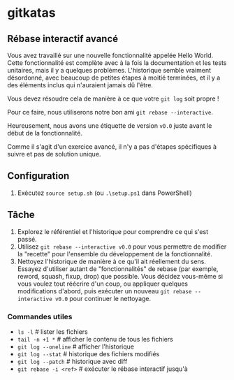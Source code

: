 
# gitkatas

## Rébase interactif avancé

Vous avez travaillé sur une nouvelle fonctionnalité appelée Hello World.
Cette fonctionnalité est complète avec à la fois la documentation et les tests unitaires, mais il y a quelques problèmes.
L'historique semble vraiment désordonné, avec beaucoup de petites étapes à moitié terminées, et il y a des éléments inclus qui n'auraient jamais dû l'être.

Vous devez résoudre cela de manière à ce que votre `git log` soit propre !

Pour ce faire, nous utiliserons notre bon ami `git rebase --interactive`.

Heureusement, nous avons une étiquette de version `v0.0` juste avant le début de la fonctionnalité.

Comme il s'agit d'un exercice avancé, il n'y a pas d'étapes spécifiques à suivre et pas de solution unique.

## Configuration

1. Exécutez `source setup.sh` (ou `.\setup.ps1` dans PowerShell)

## Tâche

1. Explorez le référentiel et l'historique pour comprendre ce qui s'est passé.
2. Utilisez `git rebase --interactive v0.0` pour vous permettre de modifier la "recette" pour l'ensemble du développement de la fonctionnalité.
3. Nettoyez l'historique de manière à ce qu'il ait réellement du sens. Essayez d'utiliser autant de "fonctionnalités" de rebase (par exemple, reword, squash, fixup, drop) que possible. Vous décidez vous-même si vous voulez tout réécrire d'un coup, ou appliquer quelques modifications d'abord, puis exécuter un nouveau `git rebase --interactive v0.0` pour continuer le nettoyage.

### Commandes utiles

- `ls -l`                 # lister les fichiers
- `tail -n +1 *`          # afficher le contenu de tous les fichiers
- `git log --oneline`     # afficher l'historique
- `git log --stat`        # historique des fichiers modifiés
- `git log --patch`       # historique avec diff
- `git rebase -i <ref>`   # exécuter le rébase interactif jusqu'à <ref>
